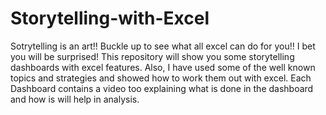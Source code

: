 # Storytelling-with-Excel

Sotrytelling is an art!! 
Buckle up to see what all excel can do for you!! I bet you will be surprised!
This repository will show you some storytelling dashboards with excel features.
Also, I have used some of the well known topics and strategies and showed how to work them out with excel. Each Dashboard contains a video too explaining what is done in the dashboard and how is will help in analysis.
